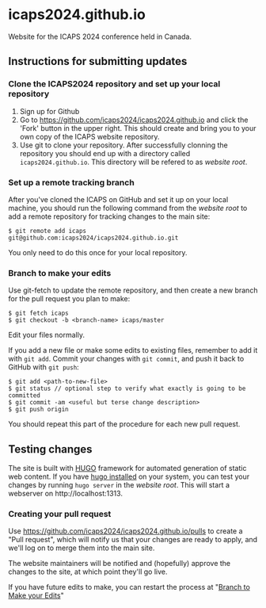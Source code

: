 # icaps2024.github.io
Website for the ICAPS 2024 conference held in Canada.

## Instructions for submitting updates

### Clone the ICAPS2024 repository and set up your local repository ###
1. Sign up for Github
2. Go to https://github.com/icaps2024/icaps2024.github.io and click the 'Fork' button in the upper right.  This should create and bring you to your own copy of the ICAPS website repository.
3. Use git to clone your repository. After successfully clonning the repository you should end up with a directory called `icaps2024.github.io`. This directory will be refered to as *website root*.

### Set up a remote tracking branch ###
After you've cloned the ICAPS on GitHub and set it up on your local machine, you should run the following command from the *website root* to add a remote repository for tracking changes to the main site:
 ```
$ git remote add icaps git@github.com:icaps2024/icaps2024.github.io.git
```
You only need to do this once for your local repository.

### Branch to make your edits ###
Use git-fetch to update the remote repository, and then create a new branch for the pull request you plan to make:
```
$ git fetch icaps
$ git checkout -b <branch-name> icaps/master
```
Edit your files normally.

If you add a new file or make some edits to existing files, remember to add it with `git add`.  Commit your changes with `git commit`,  and push it back to GitHub with `git push`:
```
$ git add <path-to-new-file>
$ git status // optional step to verify what exactly is going to be committed
$ git commit -am <useful but terse change description>
$ git push origin
```
You should repeat this part of the procedure for each new pull request.

## Testing changes
The site is built with [HUGO](https://gohugo.io) framework for automated generation of static web content.
If you have [hugo installed](https://gohugo.io/getting-started/installing) on your system, you can test your changes by running
`hugo server` in the *website root*.
This will start a webserver on http://localhost:1313.

### Creating your pull request ###
Use https://github.com/icaps2024/icaps2024.github.io/pulls to create a "Pull request", which will notify us that your changes are ready to apply, and we'll log on to merge them into the main site.

The website maintainers will be notified and (hopefully) approve the changes to the site, at which point they'll go live.

If you have future edits to make, you can restart the process at "[Branch to Make your Edits](https://github.com/icaps2024/icaps2024.github.io#branch-to-make-your-edits)"

